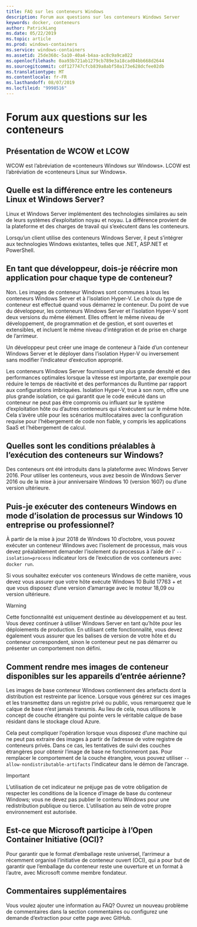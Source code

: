 ```yaml
---
title: FAQ sur les conteneurs Windows
description: Forum aux questions sur les conteneurs Windows Server
keywords: docker, conteneurs
author: PatrickLang
ms.date: 05/22/2019
ms.topic: article
ms.prod: windows-containers
ms.service: windows-containers
ms.assetid: 25de368c-5a10-40a4-b4aa-ac8c9a9ca022
ms.openlocfilehash: 0aa93b721ab1279cb789e3a18cad04bb668d2644
ms.sourcegitcommit: cdf127747cfcb839a8abf50a173e628dcfee02db
ms.translationtype: MT
ms.contentlocale: fr-FR
ms.lasthandoff: 08/07/2019
ms.locfileid: "9998516"
---
```

# <a name="frequently-asked-questions-about-containers"></a>Forum aux questions sur les conteneurs

## <a name="what-are-wcow-and-lcow"></a>Présentation de WCOW et LCOW

WCOW est l’abréviation de «conteneurs Windows sur Windows». LCOW est l’abréviation de «conteneurs Linux sur Windows».

## <a name="whats-the-difference-between-linux-and-windows-server-containers"></a>Quelle est la différence entre les conteneurs Linux et Windows Server?

Linux et Windows Server implémentent des technologies similaires au sein de leurs systèmes d’exploitation noyau et noyau. La différence provient de la plateforme et des charges de travail qui s’exécutent dans les conteneurs.  

Lorsqu’un client utilise des conteneurs Windows Server, il peut s’intégrer aux technologies Windows existantes, telles que .NET, ASP.NET et PowerShell.

## <a name="as-a-developer-do-i-have-to-rewrite-my-app-for-each-type-of-container"></a>En tant que développeur, dois-je réécrire mon application pour chaque type de conteneur?

Non. Les images de conteneur Windows sont communes à tous les conteneurs Windows Server et à l’isolation Hyper-V. Le choix du type de conteneur est effectué quand vous démarrez le conteneur. Du point de vue du développeur, les conteneurs Windows Server et l’isolation Hyper-V sont deux versions du même élément. Elles offrent le même niveau de développement, de programmation et de gestion, et sont ouvertes et extensibles, et incluent le même niveau d’intégration et de prise en charge de l’arrimeur.

Un développeur peut créer une image de conteneur à l’aide d’un conteneur Windows Server et le déployer dans l’isolation Hyper-V ou inversement sans modifier l’indicateur d’exécution approprié.

Les conteneurs Windows Server fournissent une plus grande densité et des performances optimales lorsque la vitesse est importante, par exemple pour réduire le temps de réactivité et des performances du Runtime par rapport aux configurations imbriquées. Isolation Hyper-V, true à son nom, offre une plus grande isolation, ce qui garantit que le code exécuté dans un conteneur ne peut pas être compromis ou influant sur le système d’exploitation hôte ou d’autres conteneurs qui s’exécutent sur le même hôte. Cela s’avère utile pour les scénarios multilocataires avec la configuration requise pour l’hébergement de code non fiable, y compris les applications SaaS et l’hébergement de calcul.

## <a name="what-are-the-prerequisites-for-running-containers-on-windows"></a>Quelles sont les conditions préalables à l’exécution des conteneurs sur Windows?

Des conteneurs ont été introduits dans la plateforme avec Windows Server 2016. Pour utiliser les conteneurs, vous avez besoin de Windows Server 2016 ou de la mise à jour anniversaire Windows 10 (version 1607) ou d’une version ultérieure.

## <a name="can-i-run-windows-containers-in-process-isolated-mode-on-windows-10-enterprise-or-professional"></a>Puis-je exécuter des conteneurs Windows en mode d’isolation de processus sur Windows 10 entreprise ou professionnel?

À partir de la mise à jour 2018 de Windows 10 d’octobre, vous pouvez exécuter un conteneur Windows avec l’isolement de processus, mais vous devez préalablement demander l’isolement du processus à l’aide de l' `--isolation=process` indicateur lors de l’exécution de vos conteneurs avec `docker run`.

Si vous souhaitez exécuter vos conteneurs Windows de cette manière, vous devez vous assurer que votre hôte exécute Windows 10 Build 17763 + et que vous disposez d’une version d’amarrage avec le moteur 18,09 ou version ultérieure.

> [!WARNING]
> Cette fonctionnalité est uniquement destinée au développement et au test. Vous devez continuer à utiliser Windows Server en tant qu’hôte pour les déploiements de production. En utilisant cette fonctionnalité, vous devez également vous assurer que les balises de version de votre hôte et du conteneur correspondent, sinon le conteneur peut ne pas démarrer ou présenter un comportement non défini.

## <a name="how-do-i-make-my-container-images-available-on-air-gapped-machines"></a>Comment rendre mes images de conteneur disponibles sur les appareils d’entrée aérienne?

Les images de base conteneur Windows contiennent des artefacts dont la distribution est restreinte par licence. Lorsque vous générez sur ces images et les transmettez dans un registre privé ou public, vous remarquerez que le calque de base n’est jamais transmis. Au lieu de cela, nous utilisons le concept de couche étrangère qui pointe vers le véritable calque de base résidant dans le stockage cloud Azure.

Cela peut compliquer l’opération lorsque vous disposez d’une machine qui ne peut pas extraire des images à partir de l’adresse de votre registre de conteneurs privés. Dans ce cas, les tentatives de suivi des couches étrangères pour obtenir l’image de base ne fonctionneront pas. Pour remplacer le comportement de la couche étrangère, vous pouvez utiliser `--allow-nondistributable-artifacts` l’indicateur dans le démon de l’ancrage.

> [!IMPORTANT]
> L’utilisation de cet indicateur ne préjuge pas de votre obligation de respecter les conditions de la licence d’image de base du conteneur Windows; vous ne devez pas publier le contenu Windows pour une redistribution publique ou tierce. L’utilisation au sein de votre propre environnement est autorisée.

## <a name="is-microsoft-participating-in-the-open-container-initiative-oci"></a>Est-ce que Microsoft participe à l’Open Container Initiative (OCI)?

Pour garantir que le format d’emballage reste universel, l’arrimeur a récemment organisé l’initiative de conteneur ouvert (OCI), qui a pour but de garantir que l’emballage du conteneur reste une ouverture et un format à l’autre, avec Microsoft comme membre fondateur.

## <a name="additional-feedback"></a>Commentaires supplémentaires

Vous voulez ajouter une information au FAQ? Ouvrez un nouveau problème de commentaires dans la section commentaires ou configurez une demande d’extraction pour cette page avec GitHub.
